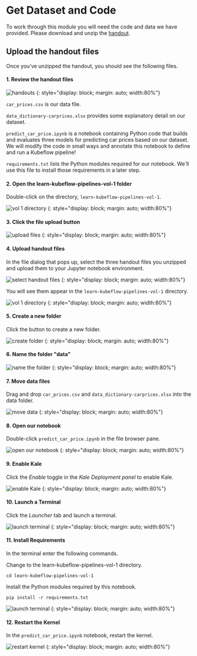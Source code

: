 # Get Dataset and Code

To work through this module you will need the code and data we have provided.
Please download and unzip the [handout](handouts/learn_kubeflow_pipelines_handouts.zip).

## Upload the handout files

Once you’ve unzipped the handout, you should see the following files.

#### 1. Review the handout files

![handouts](images/handouts.png)
{: style="display: block; margin: auto; width:80%"}

`car_prices.csv` is our data file.

`data_dictionary-carprices.xlsx` provides some explanatory detail on our
dataset.

`predict_car_price.ipynb` is a notebook containing Python code that builds and
evaluates three models for predicting car prices based on our dataset. We will
modify the code in small ways and annotate this notebook to define and run a
Kubeflow pipeline!

`requirements.txt` lists the Python modules required for our notebook. We'll
use this file to install those requirements in a later step.

#### 2. Open the learn-kubeflow-pipelines-vol-1 folder

Double-click on the directory, `learn-kubeflow-pipelines-vol-1`.

![vol 1 directory](images/learn-directory.png)
{: style="display: block; margin: auto; width:80%"}

#### 3. Click the file upload button

![upload files](images/upload-files.png)
{: style="display: block; margin: auto; width:80%"}

#### 4. Upload handout files

 In the file dialog that pops up, select the three handout files you unzipped
 and upload them to your Jupyter notebook environment.

![select handout files](images/select-handouts.png)
{: style="display: block; margin: auto; width:80%"}

You will see them appear in the `learn-kubeflow-pipelines-vol-1` directory.

![vol 1 directory](images/uploaded-files.png)
{: style="display: block; margin: auto; width:80%"}

#### 5. Create a new folder

Click the button to create a new folder.

![create folder](images/new-folder-button.png)
{: style="display: block; margin: auto; width:80%"}

#### 6. Name the folder "data"

![name the folder](images/name-folder.png)
{: style="display: block; margin: auto; width:80%"}

#### 7. Move data files

Drag and drop `car_prices.csv` and `data_dictionary-carprices.xlsx` into the
data folder.

![move data](images/move-data.png)
{: style="display: block; margin: auto; width:80%"}

#### 8. Open our notebook

Double-click `predict_car_price.ipynb` in the file browser pane.

![open our notebook](images/open-predict_car_price.png)
{: style="display: block; margin: auto; width:80%"}

#### 9. Enable Kale

Click the *Enable* toggle in the *Kale Deployment panel* to enable Kale.

![enable Kale](images/enable-kale.png)
{: style="display: block; margin: auto; width:80%"}

#### 10. Launch a Terminal

Click the *Launcher* tab and launch a terminal.

![launch terminal](images/launch-terminal.png)
{: style="display: block; margin: auto; width:80%"}

#### 11. Install Requirements

In the terminal enter the following commands.

Change to the learn-kubeflow-pipelines-vol-1 directory.

`cd learn-kubeflow-pipelines-vol-1`

Install the Python modules required by this notebook.

`pip install -r requirements.txt`

![launch terminal](images/install.png)
{: style="display: block; margin: auto; width:80%"}

#### 12. Restart the Kernel

In the `predict_car_price.ipynb` notebook, restart the kernel.

![restart kernel](images/restart-kernel.png)
{: style="display: block; margin: auto; width:80%"}